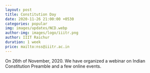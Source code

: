 ```yaml
---
layout: post
title: Constitution Day
date: 2020-11-26 21:00:00 +0530
categories: popular
img: images/updates/NCD.webp
author-img: images/logo/iiitr.png
author: IIIT Raichur
duration: 1 week
price: mailto:nss@iiitr.ac.in
---
```

On 26th of November, 2020. We have organized a webinar on Indian Constitution Preamble
and a few online events.
